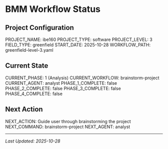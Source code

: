 # BMM Workflow Status

## Project Configuration

PROJECT_NAME: ibe160
PROJECT_TYPE: software
PROJECT_LEVEL: 3
FIELD_TYPE: greenfield
START_DATE: 2025-10-28
WORKFLOW_PATH: greenfield-level-3.yaml

## Current State

CURRENT_PHASE: 1 (Analysis)
CURRENT_WORKFLOW: brainstorm-project
CURRENT_AGENT: analyst
PHASE_1_COMPLETE: false
PHASE_2_COMPLETE: false
PHASE_3_COMPLETE: false
PHASE_4_COMPLETE: false

## Next Action

NEXT_ACTION: Guide user through brainstorming the project
NEXT_COMMAND: brainstorm-project
NEXT_AGENT: analyst

---

_Last Updated: 2025-10-28_